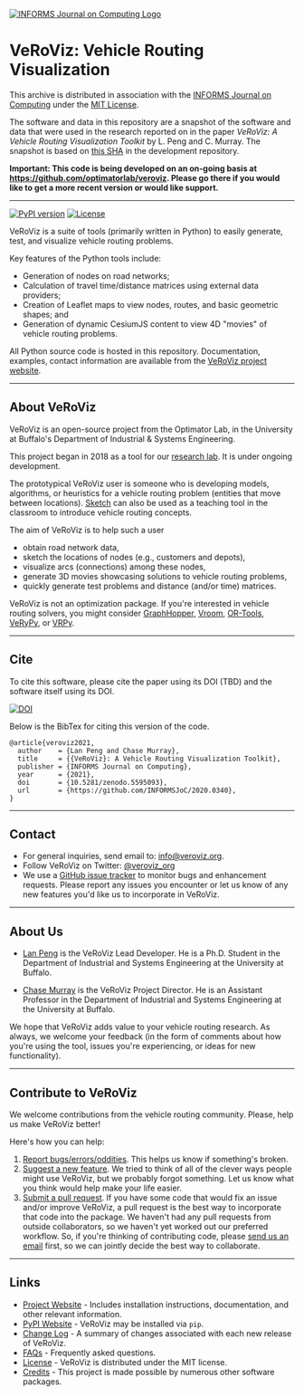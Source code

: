[![INFORMS Journal on Computing Logo](https://INFORMSJoC.github.io/logos/INFORMS_Journal_on_Computing_Header.jpg)](https://pubsonline.informs.org/journal/ijoc)

# VeRoViz: Vehicle Routing Visualization

This archive is distributed in association with the [INFORMS Journal on
Computing](https://pubsonline.informs.org/journal/ijoc) under the [MIT License](LICENSE.md).

The software and data in this repository are a snapshot of the software and data
that were used in the research reported on in the paper 
_VeRoViz: A Vehicle Routing Visualization Toolkit_ by L. Peng and C. Murray. 
The snapshot is based on 
[this SHA](https://github.com/optimatorlab/veroviz/commit/4b4b7da07abbc764169223cc4cac41e19ff7031d) 
in the development repository. 

**Important: This code is being developed on an on-going basis at 
https://github.com/optimatorlab/veroviz. Please go there if you would like to
get a more recent version or would like support.**

--- 


[![PyPI version](https://img.shields.io/pypi/v/veroviz.svg?style=flat)](https://pypi.org/project/veroviz/) [![License](https://img.shields.io/pypi/l/veroviz.svg?style=flat)](https://pypi.org/project/veroviz/)

VeRoViz is a suite of tools (primarily written in Python) to easily generate, test, and visualize vehicle routing problems.

Key features of the Python tools include:
- Generation of nodes on road networks;
- Calculation of travel time/distance matrices using external data providers;
- Creation of Leaflet maps to view nodes, routes, and basic geometric shapes; and
- Generation of dynamic CesiumJS content to view 4D "movies" of vehicle routing problems.


All Python source code is hosted in this repository.  Documentation, examples, contact information are available from the [VeRoViz project website](https://veroviz.org).

---

## About VeRoViz
VeRoViz is an open-source project from the Optimator Lab, in the University at Buffalo's Department of Industrial & Systems Engineering.

This project began in 2018 as a tool for our [research lab](https://optimatorlab.org). It is under ongoing development.

The prototypical VeRoViz user is someone who is developing models, algorithms, or heuristics for a vehicle routing problem (entities that move between locations). [Sketch](https://veroviz.org/sketch.html) can also be used as a teaching tool in the classroom to introduce vehicle routing concepts.

The aim of VeRoViz is to help such a user
- obtain road network data,
- sketch the locations of nodes (e.g., customers and depots),
- visualize arcs (connections) among these nodes,
- generate 3D movies showcasing solutions to vehicle routing problems,
- quickly generate test problems and distance (and/or time) matrices.

VeRoViz is not an optimization package. If you're interested in vehicle routing solvers, you might consider [GraphHopper](https://graphhopper.com/), [Vroom](https://vroom-project.org/), [OR-Tools](https://developers.google.com/optimization/routing/vrp), [VeRyPy](https://github.com/yorak/VeRyPy), or [VRPy](https://github.com/Kuifje02/vrpy).


---

## Cite

To cite this software, please cite the paper using its DOI (TBD) and the software itself using its DOI.

[![DOI](https://zenodo.org/badge/378475738.svg)](https://zenodo.org/badge/latestdoi/378475738)

Below is the BibTex for citing this version of the code.

```
@article{veroviz2021,
  author    = {Lan Peng and Chase Murray},
  title     = {{VeRoViz}: A Vehicle Routing Visualization Toolkit}, 
  publisher = {INFORMS Journal on Computing},
  year      = {2021},
  doi       = {10.5281/zenodo.5595093},
  url       = {https://github.com/INFORMSJoC/2020.0340},
}  
```

---

## Contact

- For general inquiries, send email to: info@veroviz.org.
- Follow VeRoViz on Twitter: [@veroviz_org](https://twitter.com/veroviz_org)
- We use a [GitHub issue tracker](https://github.com/optimatorlab/veroviz/issues) to monitor bugs and enhancement requests. Please report any issues you encounter or let us know of any new features you'd like us to incorporate in VeRoViz.


---

## About Us
- [Lan Peng](https://isaac0821.wordpress.com/introduction/) is the VeRoViz Lead Developer.  He is a Ph.D. Student in the Department of Industrial and Systems Engineering at the University at Buffalo.

- [Chase Murray](https://chasemurray.com/) is the VeRoViz Project Director.  He is an Assistant Professor in the Department of Industrial and Systems Engineering at the University at Buffalo.
 
We hope that VeRoViz adds value to your vehicle routing research. As always, we welcome your feedback (in the form of comments about how you're using the tool, issues you're experiencing, or ideas for new functionality).


--- 

## Contribute to VeRoViz

We welcome contributions from the vehicle routing community.  Please, help us make VeRoViz better!

Here's how you can help:
1.  [Report bugs/errors/oddities](https://github.com/optimatorlab/veroviz/issues/new/choose).  This helps us know if something's broken.
2.  [Suggest a new feature](https://github.com/optimatorlab/veroviz/issues/new?assignees=&labels=feature+request&template=feature_request.md&title=).  We tried to think of all of the clever ways people might use VeRoViz, but we probably forgot something.  Let us know what you think would help make your life easier.
3. [Submit a pull request](https://github.com/optimatorlab/veroviz/pulls).  If you have some code that would fix an issue and/or improve VeRoViz, a pull request is the best way to incorporate that code into the package.  We haven't had any pull requests from outside collaborators, so we haven't yet worked out our preferred workflow.  So, if you're thinking of contributing code, please [send us an email](info@veroviz.org) first, so we can jointly decide the best way to collaborate.


---

## Links

- [Project Website](https://veroviz.org) - Includes installation instructions, documentation, and other relevant information.
- [PyPI Website](https://pypi.org/project/veroviz/) - VeRoViz may be installed via `pip`.
- [Change Log](CHANGELOG.md) - A summary of changes associated with each new release of VeRoViz.
- [FAQs](https://veroviz.org/about.html#faqs) - Frequently asked questions.
- [License](LICENSE.md) - VeRoViz is distributed under the MIT license.
- [Credits](CREDITS.md) - This project is made possible by numerous other software packages.
